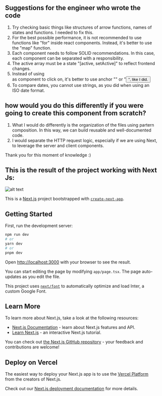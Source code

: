 ## Suggestions for the engineer who wrote the code

1. Try checking basic things like structures of arrow functions, names of states and functions. I needed to fix this.
2. For the best possible performance, it is not recommended to use functions like "for" inside react components. Instead, it's better to use the "map" function.
3. Each component needs to follow SOLID recommendations. In this case, each component can be separated with a responsibility.
4. The active array must be a state "[active, setActive]" to reflect frontend changes.
5. Instead of using <div> as component to click on, it's better to use anchor "<a>" or "<button>", like I did.
6. To compare dates, you cannot use strings, as you did when using an ISO date format.

## how would you do this differently if you were going to create this component from scratch?

1. What I would do differently is the organization of the files using partern composition. In this way, we can build reusable and well-documented code.
2. I would separate the HTTP request logic, especially if we are using Next, to leverage the server and client components.

Thank you for this moment of knowledge :)

## This is the result of the project working with Next Js:

![alt text](https://projects.thim.com.br/test/image.png)

This is a [Next.js](https://nextjs.org/) project bootstrapped with [`create-next-app`](https://github.com/vercel/next.js/tree/canary/packages/create-next-app).

## Getting Started

First, run the development server:

```bash
npm run dev
# or
yarn dev
# or
pnpm dev
```

Open [http://localhost:3000](http://localhost:3000) with your browser to see the result.

You can start editing the page by modifying `app/page.tsx`. The page auto-updates as you edit the file.

This project uses [`next/font`](https://nextjs.org/docs/basic-features/font-optimization) to automatically optimize and load Inter, a custom Google Font.

## Learn More

To learn more about Next.js, take a look at the following resources:

- [Next.js Documentation](https://nextjs.org/docs) - learn about Next.js features and API.
- [Learn Next.js](https://nextjs.org/learn) - an interactive Next.js tutorial.

You can check out [the Next.js GitHub repository](https://github.com/vercel/next.js/) - your feedback and contributions are welcome!

## Deploy on Vercel

The easiest way to deploy your Next.js app is to use the [Vercel Platform](https://vercel.com/new?utm_medium=default-template&filter=next.js&utm_source=create-next-app&utm_campaign=create-next-app-readme) from the creators of Next.js.

Check out our [Next.js deployment documentation](https://nextjs.org/docs/deployment) for more details.
